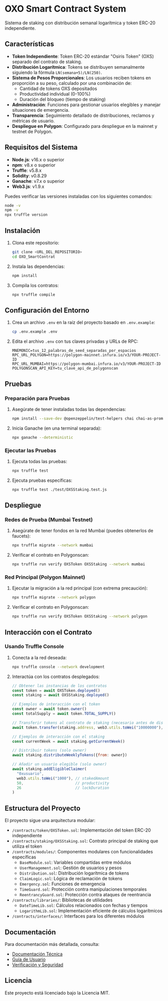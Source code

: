 # OXO Smart Contract System

Sistema de staking con distribución semanal logarítmica y token ERC-20 independiente.

## Características

- **Token Independiente**: Token ERC-20 estándar "Osiris Token" (OXS) separado del contrato de staking.
- **Distribución Logarítmica**: Tokens se distribuyen semanalmente siguiendo la fórmula `LN(semana+5)/LN(250)`.
- **Sistema de Pesos Proporcionales**: Los usuarios reciben tokens en proporción a su peso, calculado por una combinación de:
  - Cantidad de tokens OXS depositados
  - Productividad individual (0-100%)
  - Duración del bloqueo (tiempo de staking)
- **Administración**: Funciones para gestionar usuarios elegibles y manejar situaciones de emergencia.
- **Transparencia**: Seguimiento detallado de distribuciones, reclamos y métricas de usuario.
- **Despliegue en Polygon**: Configurado para despliegue en la mainnet y testnet de Polygon.

## Requisitos del Sistema

- **Node.js**: v16.x o superior
- **npm**: v8.x o superior
- **Truffle**: v5.8.x
- **Solidity**: v0.8.29
- **Ganache**: v7.x o superior
- **Web3.js**: v1.9.x

Puedes verificar las versiones instaladas con los siguientes comandos:

```bash
node -v
npm -v
npx truffle version
```

## Instalación

1. Clona este repositorio:

   ```bash
   git clone <URL_DEL_REPOSITORIO>
   cd OXO_SmartContrat
   ```

2. Instala las dependencias:

   ```bash
   npm install
   ```

3. Compila los contratos:

   ```bash
   npx truffle compile
   ```

## Configuración del Entorno

1. Crea un archivo `.env` en la raíz del proyecto basado en `.env.example`:

   ```bash
   cp .env.example .env
   ```

2. Edita el archivo `.env` con tus claves privadas y URLs de RPC:

   ```env
   MNEMONIC=tus_12_palabras_de_seed_separadas_por_espacios
   RPC_URL_POLYGON=https://polygon-mainnet.infura.io/v3/YOUR-PROJECT-ID
   RPC_URL_MUMBAI=https://polygon-mumbai.infura.io/v3/YOUR-PROJECT-ID
   POLYGONSCAN_API_KEY=tu_clave_api_de_polygonscan
   ```

## Pruebas

### Preparación para Pruebas

1. Asegúrate de tener instaladas todas las dependencias:

   ```bash
   npm install --save-dev @openzeppelin/test-helpers chai chai-as-promised
   ```

2. Inicia Ganache (en una terminal separada):

   ```bash
   npx ganache --deterministic
   ```

### Ejecutar las Pruebas

1. Ejecuta todas las pruebas:

   ```bash
   npx truffle test
   ```

2. Ejecuta pruebas específicas:

   ```bash
   npx truffle test ./test/OXSStaking.test.js
   ```

## Despliegue

### Redes de Prueba (Mumbai Testnet)

1. Asegúrate de tener fondos en la red Mumbai (puedes obtenerlos de faucets):

   ```bash
   npx truffle migrate --network mumbai
   ```

2. Verificar el contrato en Polygonscan:

   ```bash
   npx truffle run verify OXSToken OXSStaking --network mumbai
   ```

### Red Principal (Polygon Mainnet)

1. Ejecutar la migración a la red principal (con extrema precaución):

   ```bash
   npx truffle migrate --network polygon
   ```

2. Verificar el contrato en Polygonscan:

   ```bash
   npx truffle run verify OXSToken OXSStaking --network polygon
   ```

## Interacción con el Contrato

### Usando Truffle Console

1. Conecta a la red deseada:

   ```bash
   npx truffle console --network development
   ```

2. Interactúa con los contratos desplegados:

   ```javascript
   // Obtener las instancias de los contratos
   const token = await OXSToken.deployed()
   const staking = await OXSStaking.deployed()
   
   // Ejemplos de interacción con el token
   const owner = await token.owner()
   const totalSupply = await token.TOTAL_SUPPLY()
   
   // Transferir tokens al contrato de staking (necesario antes de distribuir)
   await token.transfer(staking.address, web3.utils.toWei("10000000"), {from: owner})
   
   // Ejemplos de interacción con el staking
   const currentWeek = await staking.getCurrentWeek()
   
   // Distribuir tokens (solo owner)
   await staking.distributeWeeklyTokens({from: owner})
   
   // Añadir un usuario elegible (solo owner)
   await staking.addEligibleClaimer(
     "0xusuario",
     web3.utils.toWei("1000"), // stakedAmount
     50,                       // productivity
     26                        // lockDuration
   )
   ```

## Estructura del Proyecto

El proyecto sigue una arquitectura modular:

- `/contracts/token/OXSToken.sol`: Implementación del token ERC-20 independiente
- `/contracts/staking/OXSStaking.sol`: Contrato principal de staking que utiliza el token
- `/contracts/modules/`: Componentes modulares con funcionalidades específicas
  - `BaseModule.sol`: Variables compartidas entre módulos
  - `UserManagement.sol`: Gestión de usuarios y pesos
  - `Distribution.sol`: Distribución logarítmica de tokens
  - `ClaimLogic.sol`: Lógica de reclamación de tokens
  - `Emergency.sol`: Funciones de emergencia
  - `TimeGuard.sol`: Protección contra manipulaciones temporales
  - `ReentrancyGuard.sol`: Protección contra ataques de reentrancia
- `/contracts/libraries/`: Bibliotecas de utilidades
  - `DateTimeLib.sol`: Cálculos relacionados con fechas y tiempos
  - `LogarithmLib.sol`: Implementación eficiente de cálculos logarítmicos
- `/contracts/interfaces/`: Interfaces para los diferentes módulos

## Documentación

Para documentación más detallada, consulta:

- [Documentación Técnica](./docs/technical/)
- [Guía de Usuario](./docs/user/)
- [Verificación y Seguridad](./docs/verification.md)

## Licencia

Este proyecto está licenciado bajo la Licencia MIT.
